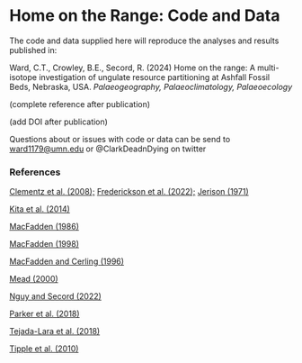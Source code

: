 # Home on the Range: Code and Data

The code and data supplied here will reproduce the analyses and results published in:

Ward, C.T., Crowley, B.E., Secord, R. (2024) Home on the range: A multi-isotope investigation of ungulate resource partitioning at Ashfall Fossil Beds, Nebraska, USA. _Palaeogeography, Palaeoclimatology, Palaeoecology_

(complete reference after publication)

(add DOI after publication)

Questions about or issues with code or data can be send to ward1179@umn.edu or @ClarkDeadnDying on twitter

### References

[Clementz et al. (2008);](https://doi.org/10.2110/palo.2007.p07-054r)
[Frederickson et al. (2022);](https://doi.org/10.4202/app.00941.2021)
[Jerison (1971)](https://doi.org/10.1086/282720)

[Kita et al. (2014)](https://doi.org/10.1016/j.palaeo.2014.02.013)

[MacFadden (1986)](https://doi.org/10.1017/S0094837300003109)

[MacFadden (1998)](https://doi.org/10.1666/0094-8373(1998)024[0274:TOTRIE]2.3.CO;2)

[MacFadden and Cerling (1996)](https://doi.org/10.1080/02724634.1996.10011288)

[Mead (2000)](https://doi.org/10.1666/0094-8373(2000)026<0689:SDAPIT>2.0.CO;2)

[Nguy and Secord (2022)](https://doi.org/10.1016/j.palaeo.2022.110929)

[Parker et al. (2018)](https://doi.org/10.1016/j.palaeo.2018.07.017)

[Tejada-Lara et al. (2018)](http://dx.doi.org/10.1098/rspb.2018.1020)

[Tipple et al. (2010)](https://doi.org/10.1029/2009PA001851)

